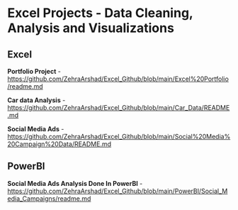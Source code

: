 # Excel Projects - Data Cleaning, Analysis and Visualizations


## Excel

**Portfolio Project** - https://github.com/ZehraArshad/Excel_Github/blob/main/Excel%20Portfolio/readme.md

**Car data Analysis** - https://github.com/ZehraArshad/Excel_Github/blob/main/Car_Data/README.md

**Social Media Ads** - https://github.com/ZehraArshad/Excel_Github/blob/main/Social%20Media%20Campaign%20Data/README.md


## PowerBI

**Social Media Ads Analysis Done In PowerBI** - https://github.com/ZehraArshad/Excel_Github/blob/main/PowerBI/Social_Media_Campaigns/readme.md
